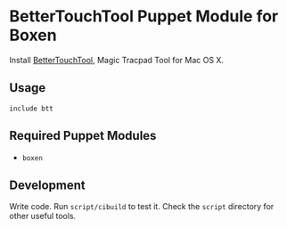# BetterTouchTool Puppet Module for Boxen

Install [BetterTouchTool](http://blog.boastr.net/), Magic Tracpad Tool for Mac OS X.

## Usage

```puppet
include btt
```

## Required Puppet Modules

* `boxen`

## Development

Write code. Run `script/cibuild` to test it. Check the `script`
directory for other useful tools.
